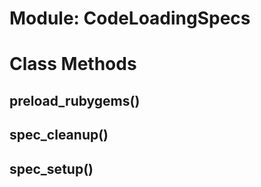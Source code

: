 # Module: CodeLoadingSpecs
    



# Class Methods
## preload_rubygems() [](#method-c-preload_rubygems)
## spec_cleanup() [](#method-c-spec_cleanup)
## spec_setup() [](#method-c-spec_setup)

